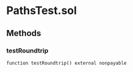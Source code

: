 
# PathsTest.sol

    

    
## Methods
### testRoundtrip
```solidity
function testRoundtrip() external nonpayable
```

            

            


